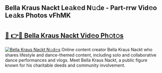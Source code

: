 ## Bella Kraus Nackt Le𝚊k𝚎d N𝚞𝚍e - Part-rrw Vid𝚎o Le𝚊ks Photos vFhMK

# <h2><a href="http://fb3aiy.evod.top/?m=Bella+Kraus+Nackt">🔗 👉🔴 Bella Kraus Nackt Vid𝚎o Ph𝚘t𝚘s</a></h2>

[![Bella Kraus Nackt N𝚞d𝚎s](https://i.imgur.com/8V9OHl7.gif)](http://fb3aiy.evod.top/?m=Bella+Kraus+Nackt)
Online content creator Bella Kraus Nackt who shares lifestyle and dance-themed content, including solo and collaborative dance performances and vlogs. Meet Bella Kraus Nackt, a public figure known for his charitable deeds and community involvement. 
